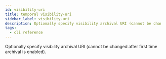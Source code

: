 ```yaml
---
id: visibility-uri
title: temporal visibility-uri
sidebar_label: visibility-uri
description: Optionally specify visibility archival URI (cannot be changed after first time archival is enabled).
tags:
  - cli reference
---
```


Optionally specify visibility archival URI (cannot be changed after first time archival is enabled).
